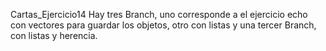 Cartas_Ejercicio14
Hay tres Branch, uno corresponde a el ejercicio echo con vectores para guardar los objetos, otro con listas y una tercer Branch, con listas y herencia.
